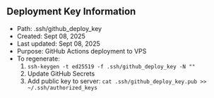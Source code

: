 ## Deployment Key Information
- Path: .ssh/github_deploy_key
- Created: Sept 08, 2025
- Last updated: Sept 08, 2025
- Purpose: GitHub Actions deployment to VPS
- To regenerate: 
  1. `ssh-keygen -t ed25519 -f .ssh/github_deploy_key -N ""`
  2. Update GitHub Secrets
  3. Add public key to server: `cat .ssh/github_deploy_key.pub >> ~/.ssh/authorized_keys`
